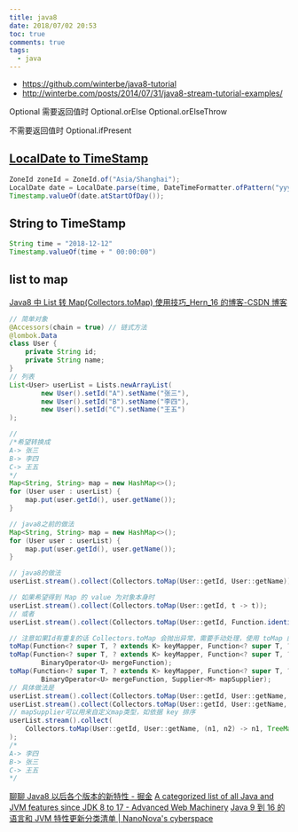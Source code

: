 ```yaml
---
title: java8
date: 2018/07/02 20:53
toc: true
comments: true
tags:
  - java
---
```


- https://github.com/winterbe/java8-tutorial
- http://winterbe.com/posts/2014/07/31/java8-stream-tutorial-examples/

Optional
需要返回值时
Optional.orElse
Optional.orElseThrow

不需要返回值时
Optional.ifPresent

## [LocalDate to TimeStamp](https://stackoverflow.com/questions/8992282/convert-localdate-to-localdatetime-or-java-sql-timestamp)

```java
ZoneId zoneId = ZoneId.of("Asia/Shanghai");
LocalDate date = LocalDate.parse(time, DateTimeFormatter.ofPattern("yyyy-MM-dd").withZone(zoneId));
Timestamp.valueOf(date.atStartOfDay());
```

## String to TimeStamp

```java
String time = "2018-12-12"
Timestamp.valueOf(time + " 00:00:00")
```

## list to map

[Java8 中 List 转 Map(Collectors.toMap) 使用技巧\_Hern_16 的博客-CSDN 博客](https://blog.csdn.net/hern_16/article/details/105118006)

```java
// 简单对象
@Accessors(chain = true) // 链式方法
@lombok.Data
class User {
    private String id;
    private String name;
}
// 列表
List<User> userList = Lists.newArrayList(
        new User().setId("A").setName("张三"),
        new User().setId("B").setName("李四"),
        new User().setId("C").setName("王五")
);

//
/*希望转换成
A-> 张三
B-> 李四
C-> 王五
*/
Map<String, String> map = new HashMap<>();
for (User user : userList) {
    map.put(user.getId(), user.getName());
}

// java8之前的做法
Map<String, String> map = new HashMap<>();
for (User user : userList) {
    map.put(user.getId(), user.getName());
}

// java8的做法
userList.stream().collect(Collectors.toMap(User::getId, User::getName));

// 如果希望得到 Map 的 value 为对象本身时
userList.stream().collect(Collectors.toMap(User::getId, t -> t));
// 或者
userList.stream().collect(Collectors.toMap(User::getId, Function.identity()));

// 注意如果Id有重复的话 Collectors.toMap 会抛出异常，需要手动处理，使用 toMap 的重载方法
toMap(Function<? super T, ? extends K> keyMapper, Function<? super T, ? extends U> valueMapper);
toMap(Function<? super T, ? extends K> keyMapper, Function<? super T, ? extends U> valueMapper,
        BinaryOperator<U> mergeFunction);
toMap(Function<? super T, ? extends K> keyMapper, Function<? super T, ? extends U> valueMapper,
        BinaryOperator<U> mergeFunction, Supplier<M> mapSupplier);
// 具体做法是
userList.stream().collect(Collectors.toMap(User::getId, User::getName, (n1, n2) -> n1 + n2)); // 合并字符串
userList.stream().collect(Collectors.toMap(User::getId, User::getName, (n1, n2) -> n1)); // 取第一个
// mapSupplier可以用来自定义map类型，如依据 key 排序
userList.stream().collect(
    Collectors.toMap(User::getId, User::getName, (n1, n2) -> n1, TreeMap::new)
);
/*
A-> 李四
B-> 张三
C-> 王五
*/

```

[聊聊 Java8 以后各个版本的新特性 - 掘金](https://juejin.cn/post/6844903918586052616)
[A categorized list of all Java and JVM features since JDK 8 to 17 - Advanced Web Machinery](https://advancedweb.hu/a-categorized-list-of-all-java-and-jvm-features-since-jdk-8-to-17/)
[Java 9 到 16 的语言和 JVM 特性更新分类清单 | NanoNova's cyberspace](https://nanova.me/java-lang-jvm-updates/)